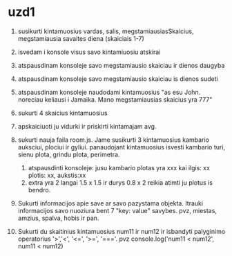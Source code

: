 # uzd1 

1. susikurti kintamuosius vardas, salis, megstamiausiasSkaicius, megstamiausia savaites diena (skaiciais 1-7)

2. isvedam i konsole visus savo kintamiuosiu atskirai

3. atspausdinam konsoleje savo megstamiausio skaiciau ir dienos daugyba

4. atspausdinam konsoleje savo megstamiausio skaiciau is dienos sudeti

5. atspausdinam konsoleje naudodami kintamuosius "as esu John. noreciau keliausi i Jamaika. Mano megstamiausias skaicius yra 777"

6. sukurti 4 skaicius kintamuosius
   
7. apskaiciuoti ju vidurki ir priskirti kintamajam avg.

8. sukurti nauja faila room.js. Jame susikurti 3 kintamuosius kambario auksciui, plociui ir gyliui. panaudojant kintamuosius isvesti kambario turi, sienu plota, grindu plota, perimetra.
   1. atspausdinti konsoleje: jusu kambario plotas yra xxx kai ilgis: xx plotis: xx, aukstis:xx
   2. extra yra 2 langai 1.5 x 1.5 ir durys 0.8 x 2 reikia atimti ju plotus is bendro.
   
9. Sukurti informacijos apie save ar savo pazystama objekta. Itrauki informacijos savo nuoziura bent 7 "key: value" savybes. pvz, miestas, amzius, spalva, hobis ir pan.

10. Sukurti du skaitinius kintamuosius num11 ir num12 ir isbandyti palyginimo operatorius '>','<', '<=', '>=', '==='. pvz console.log('num11 < num12', num11 < num12) 
